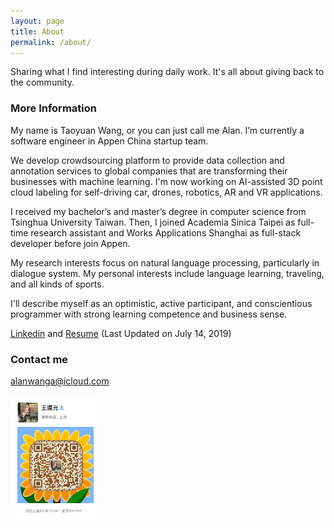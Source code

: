 ```yaml
---
layout: page
title: About
permalink: /about/
---
```


Sharing what I find interesting during daily work. It's all about giving back to the community.

### More Information
My name is Taoyuan Wang, or you can just call me Alan. I’m currently a software engineer in Appen China startup team.

We develop crowdsourcing platform to provide data collection and annotation services to global companies that are transforming their businesses with machine learning. I'm now working on AI-assisted 3D point cloud labeling for self-driving car, drones, robotics, AR and VR applications.

I received my bachelor’s and master’s degree in computer science from Tsinghua University Taiwan. Then, I joined Academia Sinica Taipei as full-time research assistant and Works Applications Shanghai as full-stack developer before join Appen.

My research interests focus on natural language processing, particularly in dialogue system. My personal interests include language learning, traveling, and all kinds of sports.

I'll describe myself as an optimistic, active participant, and conscientious programmer with strong learning competence and business sense.

<a href="https://www.linkedin.com/in/taoyuanwang/">Linkedin</a> and <a href="/TaoyuanWang_resume.pdf">Resume</a> (Last Updated on July 14, 2019)

### Contact me

[alanwanga@icloud.com](mailto:alanwanga@icloud.com)

<img src="/images/wechatqrcode.JPG" height="200" />
